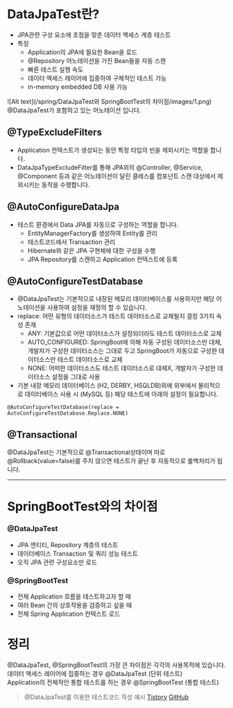 # DataJpaTest란?
- JPA관련 구성 요소에 초점을 맞춘 데이터 액세스 계층 테스트
- 특징
  - Application의 JPA에 필요한 Bean을 로드
  - @Repository 어노테이션을 가진 Bean들을 자동 스캔
  - 빠른 테스트 실행 속도
  - 데이터 액세스 레이어에 집중하여 구체적인 테스트 가능
  - in-memory embedded DB 사용 가능

![Alt text](/spring/DataJpaTest와 SpringBootTest의 차이점/images/1.png)   
@DataJpaTest가 포함하고 있는 어노테이션 입니다.

## @TypeExcludeFilters
- Application 컨텍스트가 생성되는 동안 특정 타입의 빈을 제외시키는 역할을 합니다.
- DataJpaTypeExcludeFilter를 통해 JPA외의 @Controller, @Service, @Component 등과 같은 어노테이션이 달린 클래스를 컴포넌트 스캔 대상에서 제외시키는 동작을 수행합니다.

## @AutoConfigureDataJpa
- 테스트 환경에서 Data JPA를 자동으로 구성하는 역할을 합니다.
  - EntityManagerFactory를 생성하여 Entity를 관리
  - 테스트코드에서 Transaction 관리
  - Hibernate와 같은 JPA 구현체에 대한 구성을 수행
  - JPA Repository를 스캔하고 Application 컨텍스트에 등록

## @AutoConfigureTestDatabase
- @DataJpaTest는 기본적으로 내장된 메모리 데이터베이스를 사용하지만 해당 어노테이션을 사용하여 설정을 재정의 할 수 있습니다.
- replace: 어떤 유형의 데이터소스가 테스트 데이터소스로 교체될지 결정 3가지 속성 존재
  - ANY: 기본값으로 어떤 데이터소스가 설정되더라도 테스트 데이터소스로 교체
  - AUTO_CONFIGURED: SpringBoot에 의해 자동 구성된 데이터소스만 대체, 개발자가 구성한 데이터소스는 그대로 두고 SpringBoot가 자동으로 구성한 데이터소스만 테스트 데이터소스로 교체
  - NONE: 어떠한 데이터소스도 테스트 데이터소스로 대체X, 개발자가 구성한 데이터소스 설정을 그대로 사용
- 기본 내장 메모리 데이터베이스 (H2, DERBY, HSQLDB)외에 외부에서 물리적으로 데이터베이스 사용 시 (MySQL 등) 해당 테스트에 아래의 설정이 필요합니다.
```properties
@AutoConfigureTestDatabase(replace = AutoConfigureTestDatabase.Replace.NONE)
```

## @Transactional
@DataJpaTest는 기본적으로 @Transactional상태이며 따로 @Rollback(value=false)를 주지 않으면 테스트가 끝난 후 자동적으로 롤백처리가 됩니다.

---

# SpringBootTest와의 차이점

### @DataJpaTest
- JPA 엔티티, Repository 계층의 테스트
- 데이터베이스 Transaction 및 쿼리 성능 테스트
- 오직 JPA 관련 구성요소만 로드

### @SpringBootTest
- 전체 Application 흐름을 테스트하고자 할 때
- 여러 Bean 간의 상호작용을 검증하고 싶을 때
- 전체 Spring Application 컨텍스트 로드

# 정리
@DataJpaTest, @SpringBootTest의 가장 큰 차이점은 각각의 사용목적에 있습니다.   
데이터 액세스 레이어에 집중하는 경우 @DataJpaTest (단위 테스트)   
Application의 전체적인 통합 테스트를 하는 경우 @SpringBootTest (통합 테스트)

> @DataJpaTest를 이용한 테스트코드 작성 예시
[Tistory](https://tao-tech.tistory.com/9)
[GitHub](https://github.com/o-tao/blog/tree/main/springboot/%40DataJpaTest%EB%A5%BC%20%EC%9D%B4%EC%9A%A9%ED%95%9C%20%ED%85%8C%EC%8A%A4%ED%8A%B8%EC%BD%94%EB%93%9C%20%EC%9E%91%EC%84%B1%20deleteAll%20deleteAllInBatch)
